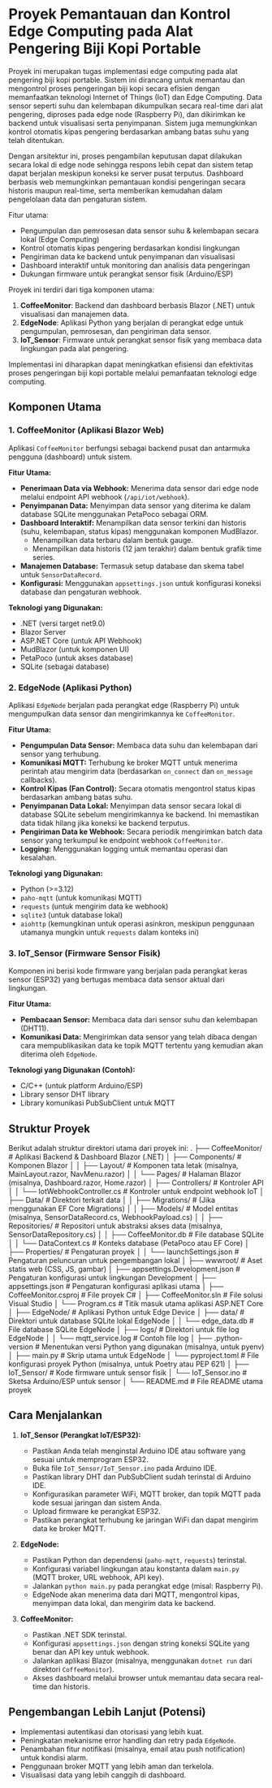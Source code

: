 # Proyek Pemantauan dan Kontrol Edge Computing pada Alat Pengering Biji Kopi Portable

Proyek ini merupakan tugas implementasi edge computing pada alat pengering biji kopi portable. Sistem ini dirancang untuk memantau dan mengontrol proses pengeringan biji kopi secara efisien dengan memanfaatkan teknologi Internet of Things (IoT) dan Edge Computing. Data sensor seperti suhu dan kelembapan dikumpulkan secara real-time dari alat pengering, diproses pada edge node (Raspberry Pi), dan dikirimkan ke backend untuk visualisasi serta penyimpanan. Sistem juga memungkinkan kontrol otomatis kipas pengering berdasarkan ambang batas suhu yang telah ditentukan.

Dengan arsitektur ini, proses pengambilan keputusan dapat dilakukan secara lokal di edge node sehingga respons lebih cepat dan sistem tetap dapat berjalan meskipun koneksi ke server pusat terputus. Dashboard berbasis web memungkinkan pemantauan kondisi pengeringan secara historis maupun real-time, serta memberikan kemudahan dalam pengelolaan data dan pengaturan sistem.

Fitur utama:
- Pengumpulan dan pemrosesan data sensor suhu & kelembapan secara lokal (Edge Computing)
- Kontrol otomatis kipas pengering berdasarkan kondisi lingkungan
- Pengiriman data ke backend untuk penyimpanan dan visualisasi
- Dashboard interaktif untuk monitoring dan analisis data pengeringan
- Dukungan firmware untuk perangkat sensor fisik (Arduino/ESP)

Proyek ini terdiri dari tiga komponen utama:
1. **CoffeeMonitor**: Backend dan dashboard berbasis Blazor (.NET) untuk visualisasi dan manajemen data.
2. **EdgeNode**: Aplikasi Python yang berjalan di perangkat edge untuk pengumpulan, pemrosesan, dan pengiriman data sensor.
3. **IoT_Sensor**: Firmware untuk perangkat sensor fisik yang membaca data lingkungan pada alat pengering.

Implementasi ini diharapkan dapat meningkatkan efisiensi dan efektivitas proses pengeringan biji kopi portable melalui pemanfaatan teknologi edge computing.

## Komponen Utama

### 1. CoffeeMonitor (Aplikasi Blazor Web)

Aplikasi `CoffeeMonitor` berfungsi sebagai backend pusat dan antarmuka pengguna (dashboard) untuk sistem.

**Fitur Utama:**
*   **Penerimaan Data via Webhook:** Menerima data sensor dari edge node melalui endpoint API webhook (`/api/iot/webhook`).
*   **Penyimpanan Data:** Menyimpan data sensor yang diterima ke dalam database SQLite menggunakan PetaPoco sebagai ORM.
*   **Dashboard Interaktif:** Menampilkan data sensor terkini dan historis (suhu, kelembapan, status kipas) menggunakan komponen MudBlazor.
    *   Menampilkan data terbaru dalam bentuk gauge.
    *   Menampilkan data historis (12 jam terakhir) dalam bentuk grafik time series.
*   **Manajemen Database:** Termasuk setup database dan skema tabel untuk `SensorDataRecord`.
*   **Konfigurasi:** Menggunakan `appsettings.json` untuk konfigurasi koneksi database dan pengaturan webhook.

**Teknologi yang Digunakan:**
*   .NET (versi target net9.0)
*   Blazor Server
*   ASP.NET Core (untuk API Webhook)
*   MudBlazor (untuk komponen UI)
*   PetaPoco (untuk akses database)
*   SQLite (sebagai database)

### 2. EdgeNode (Aplikasi Python)

Aplikasi `EdgeNode` berjalan pada perangkat edge (Raspberry Pi) untuk mengumpulkan data sensor dan mengirimkannya ke `CoffeeMonitor`.

**Fitur Utama:**
*   **Pengumpulan Data Sensor:** Membaca data suhu dan kelembapan dari sensor yang terhubung.
*   **Komunikasi MQTT:** Terhubung ke broker MQTT untuk menerima perintah atau mengirim data (berdasarkan `on_connect` dan `on_message` callbacks).
*   **Kontrol Kipas (Fan Control):** Secara otomatis mengontrol status kipas berdasarkan ambang batas suhu.
*   **Penyimpanan Data Lokal:** Menyimpan data sensor secara lokal di database SQLite sebelum mengirimkannya ke backend. Ini memastikan data tidak hilang jika koneksi ke backend terputus.
*   **Pengiriman Data ke Webhook:** Secara periodik mengirimkan batch data sensor yang terkumpul ke endpoint webhook `CoffeeMonitor`.
*   **Logging:** Menggunakan logging untuk memantau operasi dan kesalahan.

**Teknologi yang Digunakan:**
*   Python (>=3.12)
*   `paho-mqtt` (untuk komunikasi MQTT)
*   `requests` (untuk mengirim data ke webhook)
*   `sqlite3` (untuk database lokal)
*   `aiohttp` (kemungkinan untuk operasi asinkron, meskipun penggunaan utamanya mungkin untuk `requests` dalam konteks ini)

### 3. IoT_Sensor (Firmware Sensor Fisik)

Komponen ini berisi kode firmware yang berjalan pada perangkat keras sensor (ESP32) yang bertugas membaca data sensor aktual dari lingkungan.

**Fitur Utama:**
*   **Pembacaan Sensor:** Membaca data dari sensor suhu dan kelembapan (DHT11).
*   **Komunikasi Data:** Mengirimkan data sensor yang telah dibaca dengan cara mempublikasikan data ke topik MQTT tertentu yang kemudian akan diterima oleh `EdgeNode`.

**Teknologi yang Digunakan (Contoh):**
*   C/C++ (untuk platform Arduino/ESP)
*   Library sensor DHT library
*   Library komunikasi PubSubClient untuk MQTT

## Struktur Proyek

Berikut adalah struktur direktori utama dari proyek ini:
.
├── CoffeeMonitor/                  # Aplikasi Backend & Dashboard Blazor (.NET)
│   ├── Components/                 # Komponen Blazor
│   │   ├── Layout/                 # Komponen tata letak (misalnya, MainLayout.razor, NavMenu.razor)
│   │   └── Pages/                  # Halaman Blazor (misalnya, Dashboard.razor, Home.razor)
│   ├── Controllers/                # Kontroler API
│   │   └── IotWebhookController.cs # Kontroler untuk endpoint webhook IoT
│   ├── Data/                       # Direktori terkait data
│   │   ├── Migrations/             # (Jika menggunakan EF Core Migrations)
│   │   ├── Models/                 # Model entitas (misalnya, SensorDataRecord.cs, WebhookPayload.cs)
│   │   ├── Repositories/           # Repositori untuk abstraksi akses data (misalnya, SensorDataRepository.cs)
│   │   ├── CoffeeMonitor.db        # File database SQLite
│   │   └── DataContext.cs          # Konteks database (PetaPoco atau EF Core)
│   ├── Properties/                 # Pengaturan proyek
│   │   └── launchSettings.json     # Pengaturan peluncuran untuk pengembangan lokal
│   ├── wwwroot/                    # Aset statis web (CSS, JS, gambar)
│   ├── appsettings.Development.json # Pengaturan konfigurasi untuk lingkungan Development
│   ├── appsettings.json            # Pengaturan konfigurasi aplikasi utama
│   ├── CoffeeMonitor.csproj        # File proyek C#
│   ├── CoffeeMonitor.sln           # File solusi Visual Studio
│   └── Program.cs                  # Titik masuk utama aplikasi ASP.NET Core
│
├── EdgeNode/                       # Aplikasi Python untuk Edge Device
│   ├── data/                       # Direktori untuk database SQLite lokal EdgeNode
│   │   └── edge_data.db            # File database SQLite EdgeNode
│   ├── logs/                       # Direktori untuk file log EdgeNode
│   │   └── mqtt_service.log        # Contoh file log
│   ├── .python-version             # Menentukan versi Python yang digunakan (misalnya, untuk pyenv)
│   ├── main.py                     # Skrip utama untuk EdgeNode
│   └── pyproject.toml              # File konfigurasi proyek Python (misalnya, untuk Poetry atau PEP 621)
│
├── IoT_Sensor/                     # Kode firmware untuk sensor fisik
│   └── IoT_Sensor.ino              # Sketsa Arduino/ESP untuk sensor
│
└── README.md                       # File README utama proyek

## Cara Menjalankan

1.  **IoT_Sensor (Perangkat IoT/ESP32):**
    *   Pastikan Anda telah menginstal Arduino IDE atau software yang sesuai untuk memprogram ESP32.
    *   Buka file `IoT_Sensor/IoT_Sensor.ino` pada Arduino IDE.
    *   Pastikan library DHT dan PubSubClient sudah terinstal di Arduino IDE.
    *   Konfigurasikan parameter WiFi, MQTT broker, dan topik MQTT pada kode sesuai jaringan dan sistem Anda.
    *   Upload firmware ke perangkat ESP32.
    *   Pastikan perangkat terhubung ke jaringan WiFi dan dapat mengirim data ke broker MQTT.

2.  **EdgeNode:**
    *   Pastikan Python dan dependensi (`paho-mqtt`, `requests`) terinstal.
    *   Konfigurasi variabel lingkungan atau konstanta dalam `main.py` (MQTT broker, URL webhook, API key).
    *   Jalankan `python main.py` pada perangkat edge (misal: Raspberry Pi).
    *   EdgeNode akan menerima data dari MQTT, mengontrol kipas, menyimpan data lokal, dan mengirim data ke backend.

3.  **CoffeeMonitor:**
    *   Pastikan .NET SDK terinstal.
    *   Konfigurasi `appsettings.json` dengan string koneksi SQLite yang benar dan API key untuk webhook.
    *   Jalankan aplikasi Blazor (misalnya, menggunakan `dotnet run` dari direktori `CoffeeMonitor`).
    *   Akses dashboard melalui browser untuk memantau data secara real-time dan historis.

## Pengembangan Lebih Lanjut (Potensi)

*   Implementasi autentikasi dan otorisasi yang lebih kuat.
*   Peningkatan mekanisme error handling dan retry pada `EdgeNode`.
*   Penambahan fitur notifikasi (misalnya, email atau push notification) untuk kondisi alarm.
*   Penggunaan broker MQTT yang lebih aman dan terkelola.
*   Visualisasi data yang lebih canggih di dashboard.
